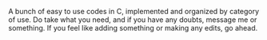 A bunch of easy to use codes in C, implemented and organized by category of use.
Do take what you need, and if you have any doubts, message me or something.
If you feel like adding something or making any edits, go ahead.